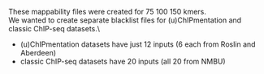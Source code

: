 These mappability files were created for 75 100 150 kmers.\
We wanted to create separate blacklist files for (u)ChIPmentation and classic ChIP-seq datasets.\
- (u)ChIPmentation datasets have just 12 inputs (6 each from Roslin and Aberdeen)
- classic ChIP-seq datasets have 20 inputs (all 20 from NMBU)
